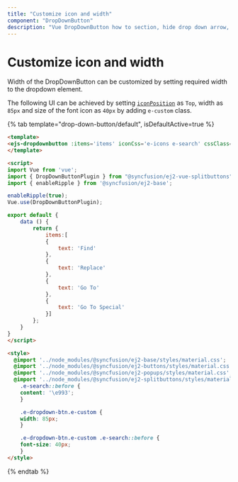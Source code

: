 ```yaml
---
title: "Customize icon and width"
component: "DropDownButton"
description: "Vue DropDownButton how to section, hide drop down arrow, group popup items using list view component, dialog open on popup item click."
---
```


# Customize icon and width

Width of the DropDownButton can be customized by setting required width to the dropdown element.

The following UI can be achieved by setting [`iconPosition`](https://ej2.syncfusion.com/vue/documentation/api/drop-down-button/dropDownButtonModel/#iconposition) as `Top`, width as `85px` and size of the
font icon as `40px` by adding `e-custom` class.

{% tab template="drop-down-button/default", isDefaultActive=true %}

```html
<template>
<ejs-dropdownbutton :items='items' iconCss='e-icons e-search' cssClass='e-custom' iconPosition='Top'      content='Find & Select'></ejs-dropdownbutton>
</template>

<script>
import Vue from 'vue';
import { DropDownButtonPlugin } from "@syncfusion/ej2-vue-splitbuttons";
import { enableRipple } from '@syncfusion/ej2-base';

enableRipple(true);
Vue.use(DropDownButtonPlugin);

export default {
    data () {
        return {
            items:[
            {
                text: 'Find'
            },
            {
                text: 'Replace'
            },
            {
                text: 'Go To'
            },
            {
                text: 'Go To Special'
            }]
        };
    }
}
</script>

<style>
  @import '../node_modules/@syncfusion/ej2-base/styles/material.css';
  @import '../node_modules/@syncfusion/ej2-buttons/styles/material.css';
  @import '../node_modules/@syncfusion/ej2-popups/styles/material.css';
  @import '../node_modules/@syncfusion/ej2-splitbuttons/styles/material.css';
    .e-search::before {
    content: '\e993';
    }

    .e-dropdown-btn.e-custom {
    width: 85px;
    }

    .e-dropdown-btn.e-custom .e-search::before {
    font-size: 40px;
    }
</style>
```

{% endtab %}